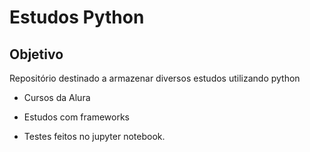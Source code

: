 # Estudos Python

## Objetivo 

Repositório destinado a armazenar diversos estudos utilizando python

* Cursos da Alura

* Estudos com frameworks

* Testes feitos no jupyter notebook.